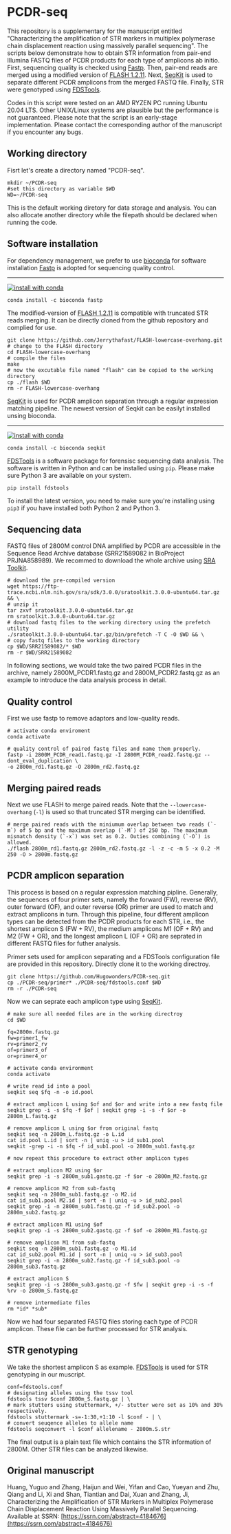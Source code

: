 # PCDR-seq
This repository is a supplementary for the manuscript entitled "Characterizing the amplification of STR markers in multiplex polymerase chain displacement reaction using massively parallel sequencing". The scripts below demonstrate how to obtain STR information from pair-end Illumina FASTQ files of PCDR products for each type of amplicons ab initio. First, sequencing quality is checked using [Fastp](https://github.com/OpenGene/fastp). Then, pair-end reads are merged using a modified version of [FLASH 1.2.11](https://github.com/Jerrythafast/FLASH-lowercase-overhang). Next, [SeqKit](https://bioinf.shenwei.me/seqkit) is used to separate different PCDR amplicons from the merged FASTQ file. Finally, STR were genotyped using [FDSTools](https://fdstools.nl/). 

Codes in this script were tested on an AMD RYZEN PC running Ubuntu 20.04 LTS. Other UNIX/Linux systems are plausible but the performance is not guaranteed. Please note that the script is an early-stage implementation. Please contact the corresponding author of the manuscript if you encounter any bugs.

## Working directory
Fisrt let's create a directory named "PCDR-seq".
```shell
mkdir ~/PCDR-seq
#set this directory as variable $WD
WD=~/PCDR-seq
```
This is the default working diretory for data storage and analysis. You can also allocate another directory while the filepath should be declared when running the code.

## Software installation
For dependency management, we prefer to use [bioconda](https://anaconda.org/bioconda) for software installation
[Fastp](https://github.com/OpenGene/fastp) is adopted for sequencing quality control.
***
[![install with conda](
https://anaconda.org/bioconda/fastp/badges/version.svg)](https://anaconda.org/bioconda/fastp)
```shell
conda install -c bioconda fastp
```

The modified-version of [FLASH 1.2.11](https://github.com/Jerrythafast/FLASH-lowercase-overhang) is compatible with truncated STR reads merging. It can be directly cloned from the github repository and complied for use.
```shell
git clone https://github.com/Jerrythafast/FLASH-lowercase-overhang.git
# change to the FLASH directory
cd FLASH-lowercase-overhang
# compile the files
make
# now the excutable file named "flash" can be copied to the working directory
cp ./flash $WD
rm -r FLASH-lowercase-overhang
```

[SeqKit](https://bioinf.shenwei.me/seqkit) is used for PCDR amplicon separation through a regular expression matching pipeline. The newest version of Seqkit can be easilyt installed unsing bioconda.
***
[![install with conda](
https://anaconda.org/bioconda/seqkit/badges/version.svg)](https://anaconda.org/bioconda/seqkit)
```shell
conda install -c bioconda seqkit
```

[FDSTools](https://fdstools.nl) is a software package for forensisc sequencing data analysis. The software is written in Python and can be installed using `pip`. Please make sure Python 3 are available on your system.
```shell
pip install fdstools
```
To install the latest version, you need to make sure you're installing using `pip3` if you have installed both Python 2 and Python 3.

## Sequencing data
FASTQ files of 2800M control DNA amplified by PCDR are accessible in the Sequence Read Archive database (SRR21589082 in BioProject PRJNA858989). We recommed to download the whole archive using [SRA Toolkit](https://github.com/ncbi/sra-tools).
```shell
# download the pre-compiled version
wget https://ftp-trace.ncbi.nlm.nih.gov/sra/sdk/3.0.0/sratoolkit.3.0.0-ubuntu64.tar.gz && \
# unzip it
tar zxvf sratoolkit.3.0.0-ubuntu64.tar.gz
rm sratoolkit.3.0.0-ubuntu64.tar.gz
# download fastq files to the working directory using the prefetch utility
./sratoolkit.3.0.0-ubuntu64.tar.gz/bin/prefetch -T C -O $WD && \
# copy fastq files to the working directory
cp $WD/SRR21589082/* $WD
rm -r $WD/SRR21589082
```
In following sections, we would take the two paired PCDR files in the archive, namely 2800M_PCDR1.fastq.gz and 2800M_PCDR2.fastq.gz as an example to introduce the data analysis process in detail.

## Quality control
First we use fastp to remove adaptors and low-quality reads.
```
# activate conda enviroment
conda activate

# quality control of paired fastq files and name them properly.
fastp -i 2800M_PCDR_read1.fastq.gz -I 2800M_PCDR_read2.fastq.gz --dont_eval_duplication \
-o 2800m_rd1.fastq.gz -O 2800m_rd2.fastq.gz
```

## Merging paired reads
Next we use FLASH to merge paired reads. Note that the `--lowercase-overhang` (`-l`) is used so that truncated STR merging can be identified.
```
# merge paired reads with the miniumum overlap between two reads (`-m`) of 5 bp and the maximum overlap (`-M`) of 250 bp. The maximum mismatch density (`-x`) was set as 0.2. Outies combining (`-O`) is allowed.
./flash 2800m_rd1.fastq.gz 2800m_rd2.fastq.gz -l -z -c -m 5 -x 0.2 -M 250 -O > 2800m.fastq.gz
```

## PCDR amplicon separation
This process is based on a regular expression matching pipline. Generally, the sequences of four primer sets, namely the forward (FW), reverse (RV), outer forward (OF), and outer reverse (OR) primer are used to match and extract amplicons in turn. Through this pipeline, four different amplicon types can be detected from the PCDR products for each STR, i.e., the shortest amplicon S (FW + RV), the medium amplicons M1 (OF + RV) and M2 (FW + OR), and the longest amplicon L (OF + OR) are seprated in different FASTQ files for futher analysis.

Primer sets used for amplicon separating and a FDSTools configuration file are provided in this repository. Directly clone it to the working directroy.
```
git clone https://github.com/Hugowonders/PCDR-seq.git
cp ./PCDR-seq/primer* ./PCDR-seq/fdstools.conf $WD
rm -r ./PCDR-seq
```

Now we can seprate each amplicon type using [SeqKit](https://bioinf.shenwei.me/seqkit).
```
# make sure all needed files are in the working directroy
cd $WD

fq=2800m.fastq.gz
fw=primer1_fw
rv=primer2_rv
of=primer3_of
or=primer4_or

# activate conda environment
conda activate

# write read id into a pool
seqkit seq $fq -n -o id.pool

# extract amplicon L using $of and $or and write into a new fastq file
seqkit grep -i -s $fq -f $of | seqkit grep -i -s -f $or -o 2800m_L.fastq.gz

# remove amplicon L using $or from original fastq
seqkit seq -n 2800m_L.fastq.gz -o L.id
cat id.pool L.id | sort -n | uniq -u > id_sub1.pool
seqkit -grep -i -n $fq -f id_sub1.pool -o 2800m_sub1.fastq.gz

# now repeat this procedure to extract other amplicon types

# extract amplicon M2 using $or
seqkit grep -i -s 2800m_sub1.gastq.gz -f $or -o 2800m_M2.fastq.gz

# remove amplicon M2 from sub-fastq
seqkit seq -n 2800m_sub1.fastq.gz -o M2.id
cat id_sub1.pool M2.id | sort -n | uniq -u > id_sub2.pool
seqkit grep -i -n 2800m_sub1.fastq.gz -f id_sub2.pool -o 2800m_sub2.fastq.gz

# extract amplicon M1 using $of
seqkit grep -i -s 2800m_sub2.gastq.gz -f $of -o 2800m_M1.fastq.gz

# remove amplicon M1 from sub-fastq
seqkit seq -n 2800m_sub1.fastq.gz -o M1.id
cat id_sub2.pool M1.id | sort -n | uniq -u > id_sub3.pool
seqkit grep -i -n 2800m_sub2.fastq.gz -f id_sub3.pool -o 2800m_sub3.fastq.gz

# extract amplicon S
seqkit grep -i -s 2800m_sub3.gastq.gz -f $fw | seqkit grep -i -s -f %rv -o 2800m_S.fastq.gz

# remove intermediate files
rm *id* *sub*
```
Now we had four separated FASTQ files storing each type of PCDR amplicon. These file can be further processed for STR analysis.

## STR genotyping
We take the shortest amplicon S as example. [FDSTools](https://fdstools.nl) is used for STR genotyping in our muscript.
```
conf=fdstools.conf
# designating alleles using the tssv tool
fdstools tssv $conf 2800m_S.fastq.gz | \
# mark stutters using stuttermark, +/- stutter were set as 10% and 30% respectively.
fdstools stuttermark -s=-1:30,+1:10 -l $conf - | \
# convert seuqence alleles to allele name
fdstools seqconvert -l $conf allelename - 2800m.S.str
```
The final output is a plain text file which contains the STR information of 2800M. Other STR files can be analyzed likewise.

## Original manuscript
Huang, Yuguo and Zhang, Haijun and Wei, Yifan and Cao, Yueyan and Zhu, Qiang and Li, Xi and Shan, Tiantian and Dai, Xuan and Zhang, Ji, Characterizing the Amplification of STR Markers in Multiplex Polymerase Chain Displacement Reaction Using Massively Parallel Sequencing. Available at SSRN: [https://ssrn.com/abstract=4184676](https://ssrn.com/abstract=4184676)
